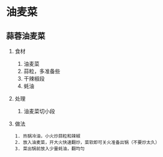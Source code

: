 # 油麦菜

## 蒜蓉油麦菜

1. 食材
   1. 油麦菜
   2. 蒜粒，多准备些
   3. 干辣椒段
   4. 蚝油

2. 处理
   1. 油麦菜切小段

3. 做法

    ```text
    1. 热锅冷油，小火炒蒜粒和辣椒
    2. 放入油麦菜，开大火快速翻炒，菜软即可关火准备出锅（不要炒太久）
    3. 菜出锅前放入少量蚝油，翻均匀
    ```
